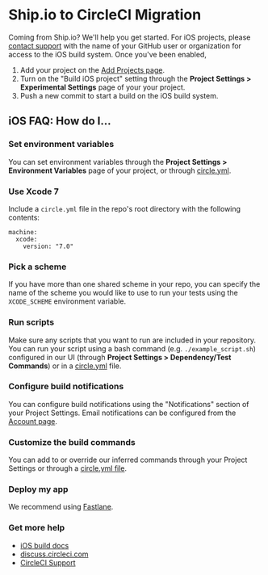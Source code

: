 # Ship.io to CircleCI Migration

Coming from Ship.io? We'll help you get started. For iOS projects, please [contact support](mailto:sayhi@circleci.com) with the name of your GitHub user or organization for access to the iOS build system. Once you've been enabled, 

1. Add your project on the [Add Projects page](https://circleci.com/add-projects). 
2. Turn on the "Build iOS project" setting through the **Project Settings > Experimental Settings** page of your your project.
3. Push a new commit to start a build on the iOS build system.

## iOS FAQ: How do I...

### Set environment variables
You can set environment variables through the **Project Settings > Environment Variables** page of your project, or through [circle.yml](https://circleci.com/docs/configuration#environment).

### Use Xcode 7
Include a `circle.yml` file in the repo's root directory with the following contents:

```
machine:
  xcode:
    version: "7.0"
```

### Pick a scheme
If you have more than one shared scheme in your repo, you can specify the name of the scheme you would like to use to run your tests using the `XCODE_SCHEME` environment variable.

### Run scripts
Make sure any scripts that you want to run are included in your repository. You can run your script using a bash command (e.g. `./example_script.sh`) configured in our UI (through **Project Settings > Dependency/Test Commands**) or in a [circle.yml](https://circleci.com/docs/configuration) file.

### Configure build notifications
You can configure build notifications using the "Notifications" section of your Project Settings. Email notifications can be configured from the [Account page](https://circleci.com/account).

### Customize the build commands
You can add to or override our inferred commands through your Project Settings or through a [circle.yml file](https://circleci.com/docs/configuration).

### Deploy my app
We recommend using [Fastlane](https://medium.com/mitoo-insider/how-to-set-up-continuous-delivery-for-ios-with-fastlane-and-circleci-c7dae19df2ed). 

### Get more help
* [iOS build docs](https://circleci.com/docs/ios)
* [discuss.circleci.com](https://discuss.circleci.com/c/mobile)
* [CircleCI Support](mailto:sayhi@circleci.com)